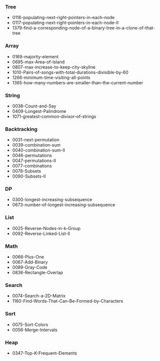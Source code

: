 
### Tree
  - 0116-populating-next-right-pointers-in-each-node
  - 0117-populating-next-right-pointers-in-each-node-II
  - 1379-find-a-corresponding-node-of-a-binary-tree-in-a-clone-of-that-tree

### Array
  - 0169-majority-element
  - 0695-max-Area-of-Island
  - 0807-max-increase-to-keep-city-skyline
  - 1010-Pairs-of-songs-with-total-durations-divisible-by-60
  - 1266-minimum-time-visiting-all-points
  - 1365-how-many-numbers-are-smaller-than-the-current-number

### String
  - 0038-Count-and-Say
  - 0409-Longest-Palindrome
  - 1071-greatest-common-divisor-of-strings
  
### Backtracking
  - 0031-next-permutation
  - 0039-combination-sum
  - 0040-combination-sum-II
  - 0046-permutations
  - 0047-permutations-II
  - 0077-combinations
  - 0078-Subsets
  - 0090-Subsets-II

### DP
  - 0300-longest-increasing-subsequence
  - 0673-number-of-longest-increasing-subsequence

### List
  - 0025-Reverse-Nodes-in-k-Group
  - 0092-Reverse-Linked-List-II
  
### Math
  - 0066-Plus-One
  - 0067-Add-Binary
  - 0089-Gray-Code
  - 0836-Rectangle-Overlap

### Search
  - 0074-Search-a-2D-Matrix
  - 1160-Find-Words-That-Can-Be-Formed-by-Characters
  
### Sort
  - 0075-Sort-Colors
  - 0056-Merge-Intervals
  
### Heap
  - 0347-Top-K-Frequent-Elements